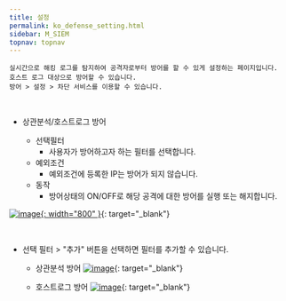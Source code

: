 ```yaml
---
title: 설정
permalink: ko_defense_setting.html
sidebar: M_SIEM
topnav: topnav
---
```


    실시간으로 해킹 로그를 탐지하여 공격자로부터 방어를 할 수 있게 설정하는 페이지입니다.
    호스트 로그 대상으로 방어할 수 있습니다.
    방어 > 설정 > 차단 서비스를 이용할 수 있습니다.

<br />

- 상관분석/호스트로그 방어

  - 선택필터
    - 사용자가 방어하고자 하는 필터를 선택합니다.
  - 예외조건
    - 예외조건에 등록한 IP는 방어가 되지 않습니다.
  - 동작
    - 방어상태의 ON/OFF로 해당 공격에 대한 방어를 실행 또는 해지합니다.   

[![image](/docs/images/Manual/siem/setting/01.png){: width="800" }](/docs/images/Manual/siem/setting/01.png){: target="_blank"}

<br />

- 선택 필터 > "추가" 버튼을 선택하면 필터를 추가할 수 있습니다.

  - 상관분석 방어
    [![image](/docs/images/Manual/siem/setting/02.png)](/docs/images/Manual/siem/setting/02.png){: target="_blank"}   

  - 호스트로그 방어
    [![image](/docs/images/Manual/siem/setting/04.png)](/docs/images/Manual/siem/setting/04.png){: target="_blank"}


